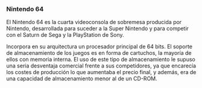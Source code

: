 ### Nintendo 64


El Nintendo 64 es la cuarta videoconsola de sobremesa producida por Nintendo, desarrollada para suceder a la Super Nintendo y para competir con el Saturn de Sega y la PlayStation de Sony.

Incorpora en su arquitectura un procesador principal de 64 bits. El soporte de almacenamiento de los juegos es en forma de cartuchos, la mayoría de ellos con memoria interna. El uso de este tipo de almacenamiento le supuso una seria desventaja comercial frente a sus competidores, ya que encarecía los costes de producción lo que aumentaba el precio final, y además, era de una capacidad de almacenamiento menor al de un CD-ROM.